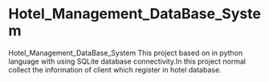 # Hotel_Management_DataBase_System
Hotel_Management_DataBase_System This project based on in python language with using SQLite database connectivity.In this project normal collect the information of client which register in hotel database.
